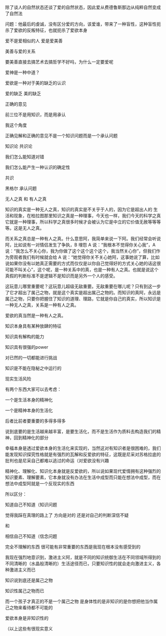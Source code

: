 
除了谈人的自然状态还谈了爱的自然状态，因此爱从费德鲁斯那边从纯粹自然变成了自然法

问题：他最后的虔诚，没有区分爱的方向，该爱谁，带来了一种盲性，这种盲性扼杀了爱欲的反叛特征，也就扼杀了爱欲本身

爱不是爱相似的人 爱是爱美善

美善与爱的关系

要美善直接去搞艺术去搞哲学不好吗，为什么一定要爱呢


爱神是一种中道？

爱欲是一种对于美的缺乏的认识

爱的缺乏 美的缺乏

正确的意见

前三位不是用知识，而是用承认

我这个角度

正确见解和正确的意见不是一个知识问题而是一个承认问题

知识论 共识论

我们怎么能知道对错 


我们怎么能产生一种认识的确定性

共识

黑格尔  承认问题






无人之真 和 有人之真


知识的真实是一种无人之真，知识的真实是不关乎于人的，因为它是超出人的
生活和现象，在柏拉图那里知识之真是一种理事，今天也一样，我们今天的科学之真它就是一种理事，所以科学之真很多时候才会被认为它是中立的它价值无赦等等等等。这是无人之真。

而关系之真总是一种有人之真。什么意思阿，我简单来说一下阿。我们经常会听说阿，比如说有一对情侣发生了争执，B 埋怨 A 说：“我根本不觉得你关心我”，A 说：“我怎么不关心你，我为你做了这个这个这个这个，我当然关心你”，但我们作为旁观者我们有时候就会给 A 说：“她觉得你关不关心她阿，这事她说了算，比如说如果你没有以她真正需要的方式而仅仅是以你自己觉得好的方式关心她的话这很可能不叫关心”，这个呢，是一种关系中的真，也是一种有人之真。也就是说这个真假的判断标准不是逻辑不是知识而是另外一个人的感受。

这玩意儿哪里重要呢？这玩意儿超级无敌重要。无敌重要在哪儿呢？只有到这一步了它才超出了属己之物，就是这个真实是超出属己之物的。而知识的真阿，永远是属己之物，只要你把握住了知识的道理、理路，它就是你自己的真实，所以知识是一种无人之真，关系是一种有人之真。

爱欲的真当然是一种有人之真。




知识本身具有某种放肆的特征

知识具有解构的能力

知识具有很强的power

对已然的一切都能进行挑战

知识是不能在隐秘之中运行的


现实生活风险

有两个东西大家可以去考虑：

一个是生活本身的精神化

一个是精神本身的生活化

后者比前者要重要的多得多得多

说到底要的是生活越来越丰富，是要生活化，而不是生活作为质料去构造我们的精神，回到精神化的部分


幸福本身是透过爱欲本身的生活化来实现的，当然这对有知识者是很困难的，我们能发现知识探究性格就是有强烈的瓦解和反爱欲的特征，这既是尼采对苏格拉底的批判也是尼采自己都难以逃过的命运（对爱欲没有兴趣

精神化、理解化、知识化本身就是反爱欲的，所以说如果现代爱情拥有这种强烈的知识要素、理解要素，它本身就没有办法在生活中成型而只能在想法中成型，而在想法中成型阿就是一个反现实的东西


所以区分：

知道自己不知道（知识问题

觉得我踩在真理的路上了
方向是对的
还是对自己的判断深信不疑

和

相信自己不知道（信念问题

完全不理解的东西
很可能有非常重要的东西是我现在根本没有感受到的



我现在强烈地意识到，激进主义阿，就是不同的知识统御生活在不同领域所得到的不同清晰的（水晶般清晰的）生活途径而已，只要知识性的就会走向激进主义，各种激进主义而已

知识说到底还是属己之物

知识性属己之物而已

而一个孩子才真正的不是一个属己之物
是身体性的是非知识的是你想把他当作属己之物来看待都不可能的

爱欲本身是非知识性的

（以上这些有很现实意义




